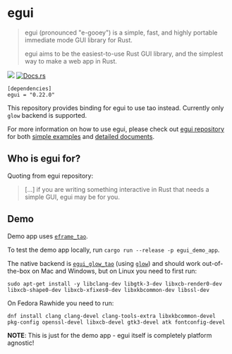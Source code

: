 # egui

> egui (pronounced "e-gooey") is a simple, fast, and highly portable immediate mode GUI library for Rust.
>
> egui aims to be the easiest-to-use Rust GUI library, and the simplest way to make a web app in Rust.

[![](HTTPS://IMG.Shields.IO/crates/v/egui.svg)](https://crates.io/crates/egui)
[![Docs.rs](https://docs.rs/egui/badge.svg)](https://docs.rs/egui)

```
[dependencies]
egui = "0.22.0"
```

This repository provides binding for egui to use tao instead. Currently only `glow` backend is supported.

For more information on how to use egui, please check out [egui repository](HTTPS://GitHub.Com/emilk/egui) for both [simple examples](HTTPS://GitHub.Com/emilk/egui/tree/master/examples) and [detailed documents](https://docs.rs/egui).

## Who is egui for?

Quoting from egui repository:

> [...] if you are writing something interactive in Rust that needs a simple GUI, egui may be for you.

## Demo

Demo app uses [`eframe_tao`](HTTPS://GitHub.Com/tauri-apps/egui/tree/master/crates/eframe).

To test the demo app locally, run `cargo run --release -p egui_demo_app`.

The native backend is [`egui_glow_tao`](HTTPS://GitHub.Com/tauri-apps/egui/tree/master/crates/egui_glow) (using [`glow`](https://crates.io/crates/glow)) and should work out-of-the-box on Mac and Windows, but on Linux you need to first run:

`sudo apt-get install -y libclang-dev libgtk-3-dev libxcb-render0-dev libxcb-shape0-dev libxcb-xfixes0-dev libxkbcommon-dev libssl-dev`

On Fedora Rawhide you need to run:

`dnf install clang clang-devel clang-tools-extra libxkbcommon-devel pkg-config openssl-devel libxcb-devel gtk3-devel atk fontconfig-devel`

**NOTE**: This is just for the demo app - egui itself is completely platform agnostic!
